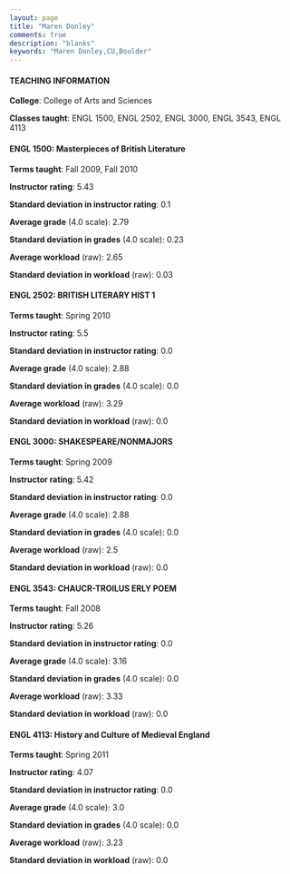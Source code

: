 ```yaml
---
layout: page
title: "Maren Donley" 
comments: true
description: "blanks"
keywords: "Maren Donley,CU,Boulder"
---
```

<head>
<script src="https://ajax.googleapis.com/ajax/libs/jquery/2.1.3/jquery.min.js"></script>
<script src="https://dl.dropboxusercontent.com/s/pc42nxpaw1ea4o9/highcharts.js?dl=0"></script>
<!-- <script src="../assets/js/highcharts.js"></script> -->
<style type="text/css">@font-face {
	font-family: "Bebas Neue";
	src: url(https://www.filehosting.org/file/details/544349/BebasNeue Regular.otf) format("opentype");
	}
	h1.Bebas { 
		font-family: "Bebas Neue", Verdana, Tahoma;
	}
</style>
</head>
	   
#### TEACHING INFORMATION

**College**: College of Arts and Sciences

**Classes taught**: ENGL 1500, ENGL 2502, ENGL 3000, ENGL 3543, ENGL 4113

#### ENGL 1500: Masterpieces of British Literature

**Terms taught**: Fall 2009, Fall 2010

**Instructor rating**: 5.43

**Standard deviation in instructor rating**: 0.1

**Average grade** (4.0 scale): 2.79

**Standard deviation in grades** (4.0 scale): 0.23

**Average workload** (raw): 2.65

**Standard deviation in workload** (raw): 0.03

#### ENGL 2502: BRITISH LITERARY HIST 1

**Terms taught**: Spring 2010

**Instructor rating**: 5.5

**Standard deviation in instructor rating**: 0.0

**Average grade** (4.0 scale): 2.88

**Standard deviation in grades** (4.0 scale): 0.0

**Average workload** (raw): 3.29

**Standard deviation in workload** (raw): 0.0

#### ENGL 3000: SHAKESPEARE/NONMAJORS

**Terms taught**: Spring 2009

**Instructor rating**: 5.42

**Standard deviation in instructor rating**: 0.0

**Average grade** (4.0 scale): 2.88

**Standard deviation in grades** (4.0 scale): 0.0

**Average workload** (raw): 2.5

**Standard deviation in workload** (raw): 0.0

#### ENGL 3543: CHAUCR-TROILUS ERLY POEM

**Terms taught**: Fall 2008

**Instructor rating**: 5.26

**Standard deviation in instructor rating**: 0.0

**Average grade** (4.0 scale): 3.16

**Standard deviation in grades** (4.0 scale): 0.0

**Average workload** (raw): 3.33

**Standard deviation in workload** (raw): 0.0

#### ENGL 4113: History and Culture of Medieval England

**Terms taught**: Spring 2011

**Instructor rating**: 4.07

**Standard deviation in instructor rating**: 0.0

**Average grade** (4.0 scale): 3.0

**Standard deviation in grades** (4.0 scale): 0.0

**Average workload** (raw): 3.23

**Standard deviation in workload** (raw): 0.0

